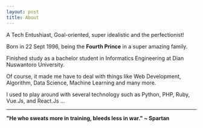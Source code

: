 ```yaml
---
layout: post
title: About
---
```


A Tech Entushiast, Goal-oriented, super idealistic and the perfectionist!

Born in 22 Sept 1996, being the <strong>Fourth Prince</strong> in a super amazing family.

Finished study as a bachelor student in Informatics Engineering at Dian Nuswantoro University.

Of course, it made me have to deal with things like Web Development, Algorithm, Data Science, Machine Learning and many more.

I used to play around with several technology such as Python, PHP, Ruby, Vue.Js, and React.Js ...

<hr data-content="philosophy" />

<strong>"He who sweats more in training, bleeds less in war." ~ Spartan</strong>


